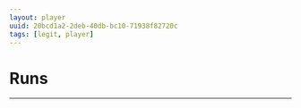 ```yaml
---
layout: player
uuid: 20bcd1a2-2deb-40db-bc10-71938f82720c
tags: [legit, player]
---
```


# Runs
---
